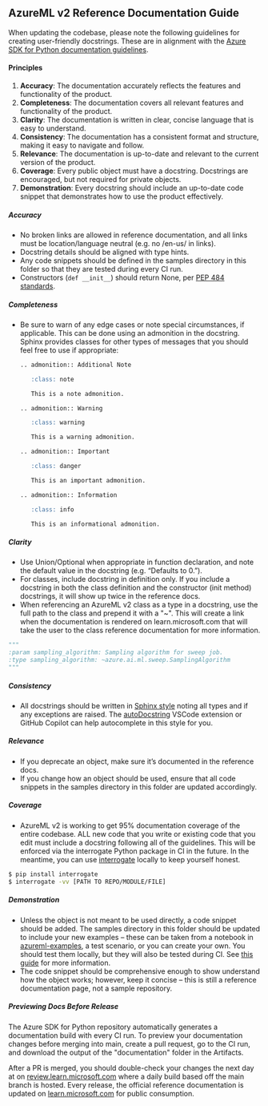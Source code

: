 ## **AzureML v2 Reference Documentation Guide**

When updating the codebase, please note the following guidelines for creating user-friendly docstrings. These are in alignment with the [Azure SDK for Python documentation guidelines](https://azure.github.io/azure-sdk/python_documentation.html#docstrings).
 
#### Principles 

1. **Accuracy**: The documentation accurately reflects the features and functionality of the product.
2. **Completeness**: The documentation covers all relevant features and functionality of the product.
3. **Clarity**: The documentation is written in clear, concise language that is easy to understand.  
4. **Consistency**: The documentation has a consistent format and structure, making it easy to navigate and follow.  
5. **Relevance**: The documentation is up-to-date and relevant to the current version of the product. 
6. **Coverage**: Every public object must have a docstring. Docstrings are encouraged, but not required for private objects. 
7. **Demonstration**: Every docstring should include an up-to-date code snippet that demonstrates how to use the product effectively. 


##### Accuracy 

- No broken links are allowed in reference documentation, and all links must be location/language neutral (e.g. no /en-us/ in links).
- Docstring details should be aligned with type hints.
- Any code snippets should be defined in the samples directory in this folder so that they are tested during every CI run.
- Constructors (`def __init__`) should return None, per [PEP 484 standards](https://peps.python.org/pep-0484/#the-meaning-of-annotations).

 
##### Completeness 

- Be sure to warn of any edge cases or note special circumstances, if applicable. This can be done using an admonition in the docstring. Sphinx provides classes for other types of messages that you should feel free to use if appropriate: 

    ```markdown
    .. admonition:: Additional Note 

       :class: note 

       This is a note admonition. 
    
    .. admonition:: Warning 

       :class: warning 

       This is a warning admonition. 
    
    .. admonition:: Important 

       :class: danger 

       This is an important admonition. 
    
    .. admonition:: Information 

       :class: info 

       This is an informational admonition. 
    ```
 

##### Clarity 

 - Use Union/Optional when appropriate in function declaration, and note the default value in the docstring (e.g. “Defaults to 0.”).
 - For classes, include docstring in definition only. If you include a docstring in both the class definition and the constructor (init method) docstrings, it will show up twice in the reference docs.
 - When referencing an AzureML v2 class as a type in a docstring, use the full path to the class and prepend it with a "~". This will create a link when the documentation is rendered on learn.microsoft.com that will take the user to the class reference documentation for more information.

```python
"""
:param sampling_algorithm: Sampling algorithm for sweep job.
:type sampling_algorithm: ~azure.ai.ml.sweep.SamplingAlgorithm
"""
```

 
##### Consistency 

 - All docstrings should be written in [Sphinx style](https://sphinx-rtd-tutorial.readthedocs.io/en/latest/docstrings.html#the-sphinx-docstring-format) noting all types and if any exceptions are raised. The [autoDocstring](https://marketplace.visualstudio.com/items?itemName=njpwerner.autodocstring) VSCode extension or GitHub Copilot can help autocomplete in this style for you. 

 

##### Relevance

- If you deprecate an object, make sure it’s documented in the reference docs. 
- If you change how an object should be used, ensure that all code snippets in the samples directory in this folder are updated accordingly.

 

##### Coverage 

- AzureML v2 is working to get 95% documentation coverage of the entire codebase. ALL new code that you write or existing code that you edit must include a docstring following all of the guidelines. This will be enforced via the interrogate Python package in CI in the future. In the meantime, you can use [interrogate](https://interrogate.readthedocs.io/en/latest/) locally to keep yourself honest. 

```bash
$ pip install interrogate
$ interrogate -vv [PATH TO REPO/MODULE/FILE]
```

 

##### Demonstration 

- Unless the object is not meant to be used directly, a code snippet should be added. The samples directory in this folder should be updated to include your new examples – these can be taken from a notebook in [azureml-examples](https://github.com/Azure/azureml-examples), a test scenario, or you can create your own. You should test them locally, but they will also be tested during CI. See [this guide](https://github.com/Azure/azure-sdk-for-python/blob/main/doc/dev/sample_guide.md) for more information. 
- The code snippet should be comprehensive enough to show understand how the object works; however, keep it concise – this is still a reference documentation page, not a sample repository. 


##### Previewing Docs Before Release
The Azure SDK for Python repository automatically generates a documentation build with every CI run. To preview your documentation changes before merging into main, create a pull request, go to the CI run, and download the output of the "documentation" folder in the Artifacts.

After a PR is merged, you should double-check your changes the next day at on [review.learn.microsoft.com](https://review.learn.microsoft.com/python/api/azure-ai-ml/azure.ai.ml) where a daily build based off the main branch is hosted. Every release, the official reference documentation is updated on [learn.microsoft.com](https://learn.microsoft.com/python/api/azure-ai-ml/azure.ai.ml) for public consumption.
